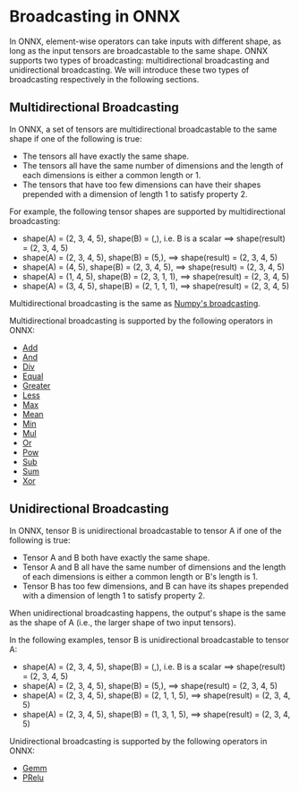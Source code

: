 # Broadcasting in ONNX

In ONNX, element-wise operators can take inputs with different shape,
as long as the input tensors are broadcastable to the same shape.
ONNX supports two types of broadcasting: multidirectional broadcasting and
unidirectional broadcasting. We will introduce these two types of broadcasting
respectively in the following sections.


## Multidirectional Broadcasting

In ONNX, a set of tensors are multidirectional broadcastable to the same shape
if one of the following is true:
- The tensors all have exactly the same shape.
- The tensors all have the same number of dimensions and the length of
each dimensions is either a common length or 1.
- The tensors that have too few dimensions can have their shapes prepended
with a dimension of length 1 to satisfy property 2.

For example, the following tensor shapes are supported by multidirectional broadcasting:

- shape(A) = (2, 3, 4, 5), shape(B) = (,), i.e. B is a scalar ==> shape(result) = (2, 3, 4, 5)
- shape(A) = (2, 3, 4, 5), shape(B) = (5,), ==> shape(result) = (2, 3, 4, 5)
- shape(A) = (4, 5), shape(B) = (2, 3, 4, 5), ==> shape(result) = (2, 3, 4, 5)
- shape(A) = (1, 4, 5), shape(B) = (2, 3, 1, 1), ==> shape(result) = (2, 3, 4, 5)
- shape(A) = (3, 4, 5), shape(B) = (2, 1, 1, 1), ==> shape(result) = (2, 3, 4, 5)

Multidirectional broadcasting is the same as [Numpy's broadcasting](https://docs.scipy.org/doc/numpy/user/basics.broadcasting.html#general-broadcasting-rules).

Multidirectional broadcasting is supported by the following operators in ONNX:
- [Add](Operators.md#Add)
- [And](Operators.md#And)
- [Div](Operators.md#Div)
- [Equal](Operators.md#Equal)
- [Greater](Operators.md#Greater)
- [Less](Operators.md#Less)
- [Max](Operators.md#Max)
- [Mean](Operators.md#Mean)
- [Min](Operators.md#Min)
- [Mul](Operators.md#Mul)
- [Or](Operators.md#Or)
- [Pow](Operators.md#Pow)
- [Sub](Operators.md#Sub)
- [Sum](Operators.md#Sum)
- [Xor](Operators.md#Xor)

## Unidirectional Broadcasting

In ONNX, tensor B is unidirectional broadcastable to tensor A
if one of the following is true:
- Tensor A and B both have exactly the same shape.
- Tensor A and B all have the same number of dimensions and the length of
each dimensions is either a common length or B's length is 1.
- Tensor B has too few dimensions, and B can have its shapes prepended
with a dimension of length 1 to satisfy property 2.

When unidirectional broadcasting happens, the output's shape is the same as 
the shape of A (i.e., the larger shape of two input tensors).

In the following examples, tensor B is unidirectional broadcastable to tensor A:

- shape(A) = (2, 3, 4, 5), shape(B) = (,), i.e. B is a scalar ==> shape(result) = (2, 3, 4, 5)
- shape(A) = (2, 3, 4, 5), shape(B) = (5,), ==> shape(result) = (2, 3, 4, 5)
- shape(A) = (2, 3, 4, 5), shape(B) = (2, 1, 1, 5), ==> shape(result) = (2, 3, 4, 5)
- shape(A) = (2, 3, 4, 5), shape(B) = (1, 3, 1, 5), ==> shape(result) = (2, 3, 4, 5)

Unidirectional broadcasting is supported by the following operators in ONNX:
- [Gemm](Operators.md#Gemm)
- [PRelu](Operators.md#PRelu)

